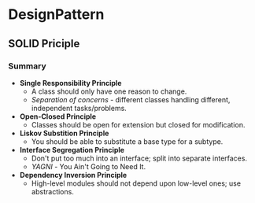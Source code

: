 # DesignPattern

## SOLID Priciple

### Summary

- **Single Responsibility Principle**
  - A class should only have one reason to change.
  - _Separation of concerns_ - different classes handling different, independent tasks/problems.
- **Open-Closed Principle**
  - Classes should be open for extension but closed for modification.
- **Liskov Substition Principle**
  - You should be able to substitute a base type for a subtype.
- **Interface Segregation Principle**
  - Don't put too much into an interface; split into separate interfaces.
  - _YAGNI_ - You Ain't Going to Need It.
- **Dependency Inversion Principle**
  - High-level modules should not depend upon low-level ones; use abstractions.
